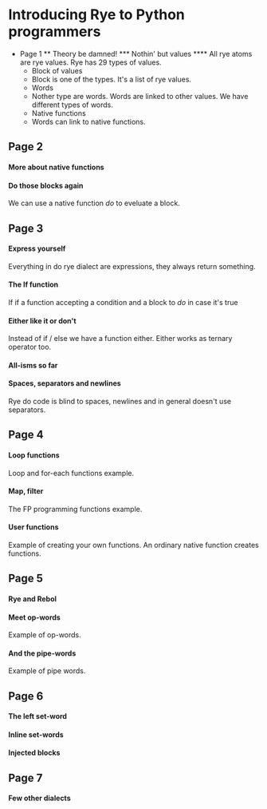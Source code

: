 # Introducing Rye to Python programmers

* Page 1
** Theory be damned!
*** Nothin' but values
**** All rye atoms are rye values. Rye has 29 types of values.
  * Block of values
   * Block is one of the types. It's a list of rye values.
  * Words
   * Nother type are words. Words are linked to other values. We have different types of words.
  * Native functions
   * Words can link to native functions.

## Page 2
#### More about native functions
#### Do those blocks again
We can use a native function _do_ to eveluate a block.

## Page 3
#### Express yourself
Everything in do rye dialect are expressions, they always return something.
#### The If function
If if a function accepting a condition and a block to _do_ in case it's true
#### Either like it or don't
Instead of if / else we have a function either. Either works as ternary operator too.
#### All-isms so far
#### Spaces, separators and newlines
Rye do code is blind to spaces, newlines and in general doesn't use separators. 

## Page 4
#### Loop functions
Loop and for-each functions example.
#### Map, filter
The FP programming functions example.
#### User functions
Example of creating your own functions. An ordinary native function creates functions.

## Page 5
#### Rye and Rebol
#### Meet op-words
Example of op-words.
#### And the pipe-words
Example of pipe words.

## Page 6
#### The left set-word
#### Inline set-words
#### Injected blocks

## Page 7
#### Few other dialects
